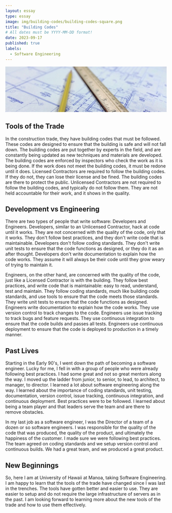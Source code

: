 ```yaml
---
layout: essay
type: essay
image: img/building-codes/building-codes-square.png
title: "Building Codes"
# All dates must be YYYY-MM-DD format!
date: 2023-09-17
published: true
labels:
  - Software Engineering
---
```


<img class="img-fluid" alt="blueprint" src="../img/building-codes/building-codes.png">

## Tools of the Trade

In the construction trade, they have building codes that must be followed. These codes are designed to ensure that the building is safe and will not fall down. The building codes are put together by experts in the field, and are constantly being
updated as new techniques and materials are developed. The building codes are enforced by inspectors who check the work as it is being done. If the work does not meet the building codes, it must be redone until it does.
Licensed Contractors are required to follow the building codes. If they do not, they can lose their license and be fined. The building codes are there to protect the public. Unlicensed Contractors are not required to follow the building codes, and
typically do not follow them. They are not held accountable for their work, and it shows in the quality.

## Development vs Engineering

There are two types of people that write software: Developers and Engineers. Developers, similar to an Unlicensed Contractor, hack at code until it works. They are not concerned with the quality of the code, only that it works. They don't follow best
practices, and they don't write code that is maintainable. Developers don't follow coding standards. They don't write unit tests to ensure that the code functions as designed, or they do it as an after thought. Developers don't write documentation to
explain how the code works. They assume it will always be their code until they grow weary of trying to maintain it.

Engineers, on the other hand, are concerned with the quality of the code, just like a Licensed Contractor is with the building. They follow best practices, and write code that is maintainable: easy to read, understand, test and maintain. They follow
coding standards, much like building code standards, and use tools to ensure that the code meets those standards. They write unit tests to ensure that the code functions as designed. Engineers write documentation to explain how the code works. They
use version control to track changes to the code. Engineers use issue tracking to track bugs and feature requests. They use continuous integration to ensure that the code builds and passes all tests. Engineers use continuous deployment to ensure that
the code is deployed to production in a timely manner.

## Past Lives

Starting in the Early 90's, I went down the path of becoming a software engineer. Lucky for me, I fell in with a group of people who were already following best practices. I had some great and not so great mentors along the way. I moved up the ladder
from junior, to senior, to lead, to architect, to manager, to director. I learned a lot about software engineering along the way. I learned about the importance of coding standards, unit testing, documentation, version control, issue tracking,
continuous integration, and continuous deployment. Best practices were to be followed. I learned about being a team player and that leaders serve the team and are there to remove obstacles.

In my last job as a software engineer, I was the Director of a team of a dozen or so software engineers. I was responsible for the quality of the code that was produced, the quality of the product, and ultimately the happiness
of the customer. I made sure we were following best practices. The team agreed on coding standards and we setup version control and continuous builds. We had a great team, and we produced a great product.

## New Beginnings

So, here I am at University of Hawaii at Manoa, taking Software Engineering. I am happy to learn that the tools of the trade have changed since I was last in the trenches. The tools have gotten better and easier to use. They are easier to setup and
do not require the large infrastructure of servers as in the past. I am looking forward to learning more about the new tools of the trade and how to use them effectively.
